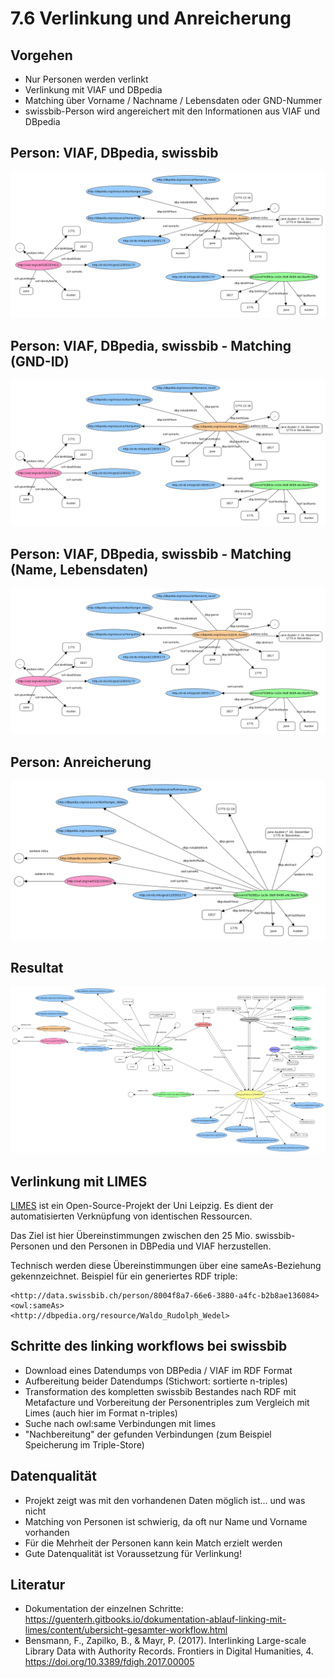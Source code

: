 # 7.6 Verlinkung und Anreicherung

## Vorgehen

* Nur Personen werden verlinkt
* Verlinkung mit VIAF und DBpedia
* Matching über Vorname / Nachname / Lebensdaten oder GND-Nummer
* swissbib-Person wird angereichert mit den Informationen aus VIAF und DBpedia

## Person: VIAF, DBpedia, swissbib

[![](/images/linked-swissbib-14-person.png)](https://raw.githubusercontent.com/felixlohmeier/kurs-bibliotheks-und-archivinformatik/master/images/linked-swissbib-14-person.png)

## Person: VIAF, DBpedia, swissbib - Matching (GND-ID)

[![](/images/linked-swissbib-16-person-matching-gnd.png)](https://raw.githubusercontent.com/felixlohmeier/kurs-bibliotheks-und-archivinformatik/master/images/linked-swissbib-16-person-matching-gnd.png)

## Person: VIAF, DBpedia, swissbib - Matching (Name, Lebensdaten)

[![](/images/linked-swissbib-17-person-matching-lebensdaten.png)](https://raw.githubusercontent.com/felixlohmeier/kurs-bibliotheks-und-archivinformatik/master/images/linked-swissbib-17-person-matching-lebensdaten.png)

## Person: Anreicherung

[![](/images/linked-swissbib-15-person-anreicherung.png)](https://raw.githubusercontent.com/felixlohmeier/kurs-bibliotheks-und-archivinformatik/master/images/linked-swissbib-15-person-anreicherung.png)

## Resultat

[![](/images/linked-swissbib-18-resultat-nach-anreicherung.png)](https://raw.githubusercontent.com/felixlohmeier/kurs-bibliotheks-und-archivinformatik/master/images/linked-swissbib-18-resultat-nach-anreicherung.png)

## Verlinkung mit LIMES

[LIMES](http://aksw.org/Projects/LIMES.html) ist ein Open-Source-Projekt der Uni Leipzig. Es dient der automatisierten Verknüpfung von identischen Ressourcen.

Das Ziel ist hier Übereinstimmungen zwischen den 25 Mio. swissbib-Personen und den Personen in DBPedia und VIAF herzustellen.

Technisch werden diese Übereinstimmungen über eine sameAs-Beziehung gekennzeichnet. Beispiel für ein generiertes RDF triple:

```
<http://data.swissbib.ch/person/8004f8a7-66e6-3880-a4fc-b2b8ae136084>
<owl:sameAs>
<http://dbpedia.org/resource/Waldo_Rudolph_Wedel>
```

## Schritte des linking workflows bei swissbib

* Download eines Datendumps von DBPedia / VIAF im RDF Format
* Aufbereitung beider Datendumps (Stichwort: sortierte n-triples)
* Transformation des kompletten swissbib Bestandes nach RDF mit Metafacture und Vorbereitung der Personentriples zum Vergleich mit Limes (auch hier im Format n-triples)
* Suche nach owl:same Verbindungen mit limes
* "Nachbereitung" der gefunden Verbindungen (zum Beispiel Speicherung im Triple-Store)

## Datenqualität

* Projekt zeigt was mit den vorhandenen Daten möglich ist... und was nicht
* Matching von Personen ist schwierig, da oft nur Name und Vorname vorhanden
* Für die Mehrheit der Personen kann kein Match erzielt werden
* Gute Datenqualität ist Voraussetzung für Verlinkung!

## Literatur

* Dokumentation der einzelnen Schritte: <https://guenterh.gitbooks.io/dokumentation-ablauf-linking-mit-limes/content/ubersicht-gesamter-workflow.html>
* Bensmann, F., Zapilko, B., & Mayr, P. (2017). Interlinking Large-scale Library Data with Authority Records. Frontiers in Digital Humanities, 4. <https://doi.org/10.3389/fdigh.2017.00005>
